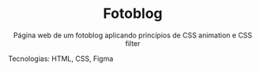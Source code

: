 <h1 align='center'> Fotoblog </h1>

<p align='center'> Página web de um fotoblog aplicando princípios de CSS animation e CSS filter </p>
<p> Tecnologias: HTML, CSS, Figma </p>